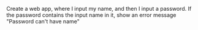 Create a web app, where I input my name, and then I input a password.
If the password contains the input name in it, show an error message "Password can't have name"
